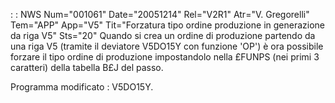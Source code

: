  :  : NWS Num="001061" Date="20051214" Rel="V2R1" Atr="V. Gregorelli" Tem="APP" App="V5" Tit="Forzatura tipo ordine produzione in generazione da riga V5" Sts="20"
Quando si crea un ordine di produzione partendo da una riga V5 (tramite il deviatore V5DO15Y con funzione 'OP') è ora possibile forzare il tipo ordine di produzione impostandolo nella £FUNPS (nei primi 3 caratteri) della tabella B£J del passo.

Programma modificato :  V5DO15Y.
